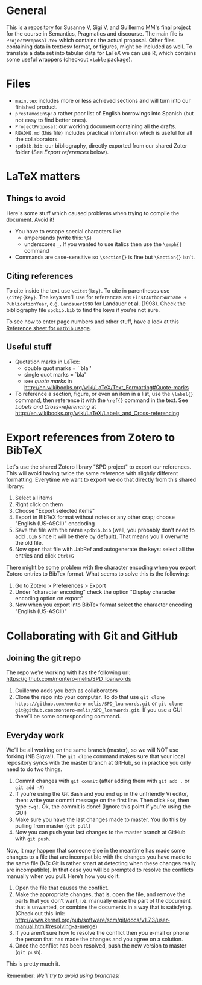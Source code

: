 General
=========

This is a repository for Susanne V, Sigi V, and Guillermo MM's final project for the course in Semantics, Pragmatics and discourse.
The main file is `ProjectProposal.tex` which contains the actual proposal.
Other files containing data in text/csv format, or figures, might be included as well.
To translate a data set into tabular data for LaTeX we can use R, which contains some useful wrappers (checkout `xtable` package).



Files
=====

- `main.tex` includes more or less achieved sections and will turn into our finished product.
- `prestamosEnSp`: a rather poor list of English borrowings into Spanish (but not easy to find better ones).
- `ProjectProposal`: our working document containing all the drafts.
- `README.md` (this file) includes practical information which is useful for all the collaborators.
- `spdbib.bib`: our bibliography, directly exported from our shared Zoter folder (See *Export references* below).



LaTeX matters
=============


Things to avoid
---------------

Here's some stuff which caused problems when trying to compile the document. Avoid it!

- You have to escape special characters like
	- ampersands (write this: `\&`)
	- underscores `_`. If you wanted to use italics then use the `\emph{}` command
- Commands are case-sensitive so `\section{}` is fine but `\Section{}` isn't.



Citing references
-----------------

To cite inside the text use `\citet{key}`.
To cite in parentheses use `\citep{key}`.
The keys we'll use for references are `FirstAuthorSurname + PublicationYear`, e.g. `Landauer1998` for Landauer et al. (1998). Check the bibliography file `spdbib.bib` to find the keys if you're not sure.

To see how to enter page numbers and other stuff, have a look at this [Reference sheet for `natbib` usage](http://merkel.zoneo.net/Latex/natbib.php).



Useful stuff
------------

- Quotation marks in LaTex: 
	- double quot marks = \`\`bla'' 
	- single quot marks =  \`bla'
	- see *quote marks* in http://en.wikibooks.org/wiki/LaTeX/Text_Formatting#Quote-marks
- To reference a section, figure, or even an item in a list, use the `\label{}` command, then reference it with the `\ref{}` command in the text. See *Labels and Cross-referencing* at http://en.wikibooks.org/wiki/LaTeX/Labels_and_Cross-referencing




Export references from Zotero to BibTeX
=========================

Let's use the shared Zotero library "SPD project" to export our references.
This will avoid having twice the same reference with slightly different formatting.
Everytime we want to export we do that directly from this shared library:

1. Select all items
1. Right click on them
1. Choose "Export selected items"
1. Export in BibTeX format without notes or any other crap; choose "English (US-ASCII)" encdoding
1. Save the file with the name `spdbib.bib` (well, you probably don't need to add `.bib` since it will be there by default). That means you'll overwrite the old file.
1. Now open that file with JabRef and autogenerate the keys: select all the entries and click `Ctrl+G`

There might be some problem with the character encoding when you export Zotero entries to BibTex format.
What seems to solve this is the following:

1. Go to Zotero > Preferences > Export 
1. Under "character encoding" check the option "Display character encoding option on export"
1. Now when you export into BibTex format select the character encoding "English (US-ASCII)"



Collaborating with Git and GitHub
======================


Joining the git repo
--------------------

The repo we’re working with has the following url:
https://github.com/montero-melis/SPD_loanwords

1. Guillermo adds you both as collaborators
2. Clone the repo into your computer. To do that use `git clone https://github.com/montero-melis/SPD_loanwords.git` or `git clone git@github.com:montero-melis/SPD_loanwords.git`. If you use a GUI there’ll be some corresponding command.


Everyday work
-------------

We’ll be all working on the same branch (master), so we will NOT use forking (NB Sigva!).
The `git clone` command makes sure that your local repository syncs with the master branch at GitHub, so in practice you only need to do two things.

1. Commit changes with `git commit` (after adding them with `git add .` or `git add -A`)
1. If you're using the Git Bash and you end up in the unfriendly Vi editor, then: write your commit message on the first line. Then click `Esc`, then type `:wq!`. Ok, the commit is done! (Ignore this point if you're using the GUI)
1. Make sure you have the last changes made to master. You do this by pulling from master (`git pull`)
1. Now you can push your last changes to the master branch at GitHub with `git push`.

Now, it may happen that someone else in the meantime has made some changes to a file that are incompatible with the changes you have made to the same file (NB: Git is rather smart at detecting when these changes really are incompatible).
In that case you will be prompted to resolve the conflicts manually when you pull.
Here’s how you do it:

1. Open the file that causes the conflict.
2. Make the appropriate changes, that is, open the file, and remove the parts that you don’t want, i.e. manually erase the part of the document that is unwanted, or combine the documents in a way that is satisfying. (Check out this link: http://www.kernel.org/pub/software/scm/git/docs/v1.7.3/user-manual.html#resolving-a-merge)
3. If you aren’t sure how to resolve the conflict then you e-mail or phone the person that has made the changes and you agree on a solution.
4. Once the conflict has been resolved, push the new version to master (`git push`).


This is pretty much it.

Remember: *We’ll try to avoid using branches!*


